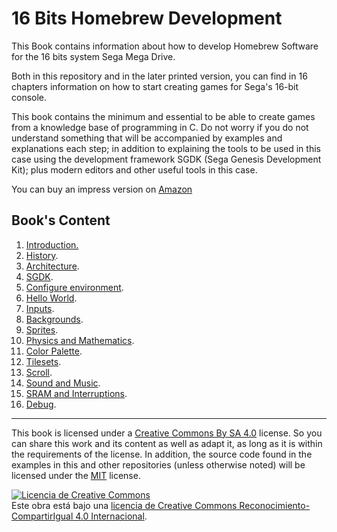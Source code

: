 # 16 Bits Homebrew Development

This Book contains information about how to develop Homebrew Software for the 16 bits system Sega Mega Drive.

Both in this repository and in the later printed version, you can find in 16 chapters information on how to start creating games for Sega's 16-bit console.

This book contains the minimum and essential to be able to create games from a knowledge base of programming in C. Do not worry if you do not understand something that will be accompanied by examples and explanations each step; in addition to explaining the tools to be used in this case using the development framework SGDK (Sega Genesis Development Kit); plus modern editors and other useful tools in this case.

You can buy an impress version on [Amazon](https://www.amazon.es/dp/B0CF4J4WFL?_encoding=UTF8&psc=1&ref_=cm_sw_r_cp_ud_dp_AY474ME3A50P5A4VMJFM)

## Book's Content

1. [Introduction.](1introduccion/introduccion.md)
2. [History](2historia/historia.md).
3. [Architecture](3Arquitectura/arquitectura.md).
4. [SGDK](4SGDK/sgdk.md).
5. [Configure environment](5config-entorno/config-entorno.md).
6. [Hello World](6holamundo/holamundo.md).
7. [Inputs](7controles/controles.md).
8. [Backgrounds](8fondos/fondos.md).
9. [Sprites](9Sprites/sprites.md).
10. [Physics and Mathematics](10Fisicas/fisicas.md).
11. [Color Palette](11Paletas/paletas.md).
12. [Tilesets](12TileSets/TileSets.md).
13. [Scroll](13Scroll/scroll.md).
14. [Sound and Music](14sonido/sonido.md).
15. [SRAM and Interruptions](15SRAM/sram.md).
16. [Debug](16Debug/debug.md).

---

This book is licensed under a [Creative Commons By SA 4.0](https://creativecommons.org/licenses/by-sa/4.0/) license. So you can share this work and its content as well as adapt it, as long as it is within the requirements of the license.
In addition, the source code found in the examples in this and other repositories (unless otherwise noted) will be licensed under the [MIT](https://opensource.org/licenses/MIT) license.

<a rel="license" href="http://creativecommons.org/licenses/by-sa/4.0/"><img alt="Licencia de Creative Commons" style="border-width:0" src="https://i.creativecommons.org/l/by-sa/4.0/88x31.png" /></a><br />Este obra está bajo una <a rel="license" href="http://creativecommons.org/licenses/by-sa/4.0/">licencia de Creative Commons Reconocimiento-CompartirIgual 4.0 Internacional</a>.
